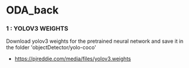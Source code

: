 # ODA_back

### 1 : YOLOV3 WEIGHTS
Download yolov3 weights for the pretrained neural network and save it in the folder 'objectDetector/yolo-coco'
- https://pjreddie.com/media/files/yolov3.weights
